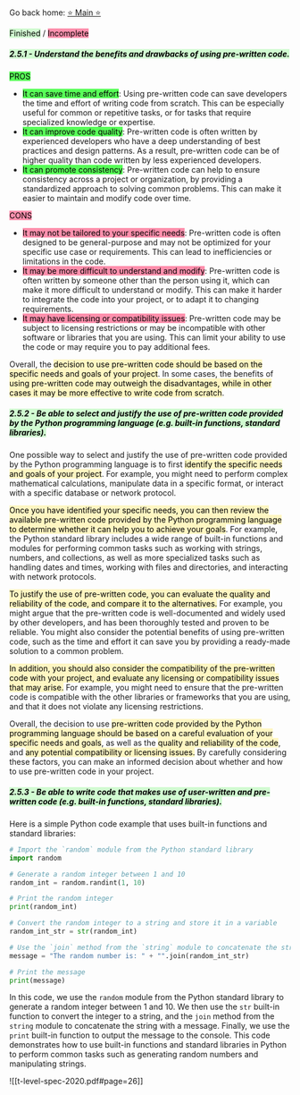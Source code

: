 Go back home: [⭐ Main ⭐](../_index.md)

<mark style="background: #BBFABBA6;">Finished</mark> / <mark style="background: #FF5582A6;">Incomplete</mark>


##### <mark style="background: #BBFABBA6;">2.5.1 - Understand the benefits and drawbacks of using pre-written code.</mark>

<mark style="background: #00FF01A6;">PROS</mark>

-   <mark style="background: #00FF01A6;">It can save time and effort</mark>: Using pre-written code can save developers the time and effort of writing code from scratch. This can be especially useful for common or repetitive tasks, or for tasks that require specialized knowledge or expertise.
-   <mark style="background: #00FF01A6;">It can improve code quality</mark>: Pre-written code is often written by experienced developers who have a deep understanding of best practices and design patterns. As a result, pre-written code can be of higher quality than code written by less experienced developers.
-   <mark style="background: #00FF01A6;">It can promote consistency</mark>: Pre-written code can help to ensure consistency across a project or organization, by providing a standardized approach to solving common problems. This can make it easier to maintain and modify code over time.

<mark style="background: #FF5582A6;">CONS</mark>

-   <mark style="background: #FF5582A6;">It may not be tailored to your specific needs</mark>: Pre-written code is often designed to be general-purpose and may not be optimized for your specific use case or requirements. This can lead to inefficiencies or limitations in the code.
-   <mark style="background: #FF5582A6;">It may be more difficult to understand and modify</mark>: Pre-written code is often written by someone other than the person using it, which can make it more difficult to understand or modify. This can make it harder to integrate the code into your project, or to adapt it to changing requirements.
-   <mark style="background: #FF5582A6;">It may have licensing or compatibility issues</mark>: Pre-written code may be subject to licensing restrictions or may be incompatible with other software or libraries that you are using. This can limit your ability to use the code or may require you to pay additional fees.

Overall, the <mark style="background: #FFF3A3A6;">decision to use pre-written code should be based on the specific needs and goals of your project</mark>. In some cases, the benefits of <mark style="background: #FFF3A3A6;">using pre-written code may outweigh the disadvantages, while in other cases it may be more effective to write code from scratch</mark>.

##### <mark style="background: #BBFABBA6;">2.5.2 - Be able to select and justify the use of pre-written code provided by the Python programming language (e.g. built-in functions, standard libraries).</mark>
One possible way to select and justify the use of pre-written code provided by the Python programming language is to first <mark style="background: #FFF3A3A6;">identify the specific needs and goals of your project</mark>. For example, you might need to perform complex mathematical calculations, manipulate data in a specific format, or interact with a specific database or network protocol.

<mark style="background: #FFF3A3A6;">Once you have identified your specific needs, you can then review the available pre-written code provided by the Python programming language to determine whether it can help you to achieve your goals</mark>. For example, the Python standard library includes a wide range of built-in functions and modules for performing common tasks such as working with strings, numbers, and collections, as well as more specialized tasks such as handling dates and times, working with files and directories, and interacting with network protocols.

<mark style="background: #FFF3A3A6;">To justify the use of pre-written code, you can evaluate the quality and reliability of the code, and compare it to the alternatives.</mark> For example, you might argue that the pre-written code is well-documented and widely used by other developers, and has been thoroughly tested and proven to be reliable. You might also consider the potential benefits of using pre-written code, such as the time and effort it can save you by providing a ready-made solution to a common problem.

<mark style="background: #FFF3A3A6;">In addition, you should also consider the compatibility of the pre-written code with your project, and evaluate any licensing or compatibility issues that may arise.</mark> For example, you might need to ensure that the pre-written code is compatible with the other libraries or frameworks that you are using, and that it does not violate any licensing restrictions.

Overall, the decision to use <mark style="background: #FFF3A3A6;">pre-written code provided by the Python programming language should be based on a careful evaluation of your specific needs and goals</mark>, as well as the <mark style="background: #FFF3A3A6;">quality and reliability of the code</mark>, and <mark style="background: #FFF3A3A6;">any potential compatibility or licensing issues.</mark> By carefully considering these factors, you can make an informed decision about whether and how to use pre-written code in your project.


##### <mark style="background: #BBFABBA6;">2.5.3 - Be able to write code that makes use of user-written and pre-written code (e.g. built-in functions, standard libraries).</mark>
Here is a simple Python code example that uses built-in functions and standard libraries:

```python
# Import the `random` module from the Python standard library
import random

# Generate a random integer between 1 and 10
random_int = random.randint(1, 10)

# Print the random integer
print(random_int)

# Convert the random integer to a string and store it in a variable
random_int_str = str(random_int)

# Use the `join` method from the `string` module to concatenate the string with a message
message = "The random number is: " + "".join(random_int_str)

# Print the message
print(message)
```

In this code, we use the ` random ` module from the Python standard library to generate a random integer between 1 and 10. We then use the ` str ` built-in function to convert the integer to a string, and the ` join ` method from the ` string ` module to concatenate the string with a message. Finally, we use the ` print ` built-in function to output the message to the console. This code demonstrates how to use built-in functions and standard libraries in Python to perform common tasks such as generating random numbers and manipulating strings.









![[t-level-spec-2020.pdf#page=26]]